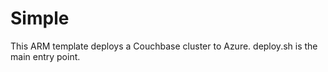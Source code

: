 # Simple

This ARM template deploys a Couchbase cluster to Azure.  deploy.sh is the main entry point.

